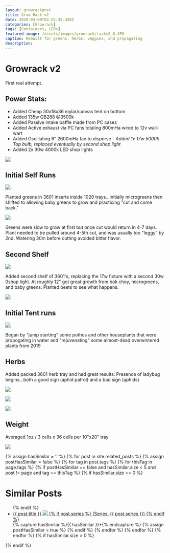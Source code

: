 ```yaml
---
layout: growrackpost
title: Grow Rack v2
date: 2020-03-09T02:55:35.430Z
categories: [Growrack]
tags: [Containers, LEDs]
featured-image: /assets/images/growrack/rackv2_6.JPG
caption: Rebuilt for greens, herbs, veggies, and propagating
description:
---
```


# Growrack v2 
First real attempt.
 
## Power Stats:
- Added Cheap 30x18x36 mylar/canvas tent on bottom 
- Added 135w QB288 @3500k
- Added Passive intake baffle made from PC cases
- Added Active exhaust via PC fans totaling 800mHa wired to 12v wall-wart
- Added Oscillating 6" 2600mHa fan to disperse
<i>- Added 1x 17w 5000k Top bulb, replaced eventually by second shop light</i>
- Added 2x 30w 4000k LED shop lights
 
<a data-fancybox="gallery" href="/assets/images/growrack/rackv2_1.JPG"><img class="projectimage" src="/assets/images/growrack/rackv2_1.JPG"></a>
 
## Initial Self Runs
 
<a data-fancybox="gallery" href="/assets/images/growrack/rackv2_2.JPG">
<img class="projectimage" src="/assets/images/growrack/rackv2_2.JPG"></a>
 
Planted greens in 3601 inserts inside 1020 trays...initially microgreens then shifted to allowing baby greens to grow and practicing "cut and come back."
 
<a data-fancybox="gallery" href="/assets/images/growrack/rackv2_3.JPG"><img class="projectimage" src="/assets/images/growrack/rackv2_3.JPG"></a>
 
Greens were slow to grow at first but once cut would return in 4-7 days. Plant needed to be pulled around 4-5th cut, and was usually too "leggy" by 2nd. Watering 30m before cutting avoided bitter flavor.
 
## Second Shelf
 
<a data-fancybox="gallery" href="/assets/images/growrack/rackv2_6.JPG"><img class="projectimage" src="/assets/images/growrack/rackv2_6.JPG"></a>
 
Added second shelf of 3601's, replacing the 17w fixture with a second 30w 0shop light. At roughly 12" got great growth from bok choy, microgreens, and baby greens. Planted beets to see what happens.
 
<a data-fancybox="gallery" href="/assets/images/growrack/rackv2_10.JPG"><img class="projectimage" src="/assets/images/growrack/rackv2_10.JPG"></a>
 
 
## Initial Tent runs
 
<a data-fancybox="gallery" href="/assets/images/growrack/rackv2_4.JPG"><img class="projectimage" src="/assets/images/growrack/rackv2_4.JPG"></a>
 
Began by "jump starting" some pothos and other houseplants that were propogating in water and "rejuvenating" some almost-dead overwintered plants from 2019
 
 
## Herbs
Added packed 3601 herb tray and had great results. Presence of ladybug begins...both a good sign (aphid patrol) and a bad sign (aphids)
 
<a data-fancybox="gallery" href="/assets/images/growrack/rackv2_8.JPG"><img class="projectimage" src="/assets/images/growrack/rackv2_8.JPG"></a>
 
<a data-fancybox="gallery" href="/assets/images/growrack/rackv2_7.JPG"><img class="projectimage" src="/assets/images/growrack/rackv2_7.JPG"></a>
 
<a data-fancybox="gallery" href="/assets/images/growrack/rackv2_9.JPG"><img class="projectimage" src="/assets/images/growrack/rackv2_9.JPG"></a>
 
## Weight
 
Averaged 1oz / 3 cells x 36 cells per 10"x20" tray
 
<a data-fancybox="gallery" href="/assets/images/growrack/rackv2_weight.JPG"><img class="projectimage" src="/assets/images/growrack/rackv2_weight.JPG"></a>
 

{% assign hasSimilar = '' %}
{% for post in site.related_posts %}
{% assign postHasSimilar = false %}
{% for tag in post.tags %}
{% for thisTag in page.tags %}
{% if postHasSimilar == false and hasSimilar.size < 5 and post != page and tag == thisTag %}
{% if hasSimilar.size == 0 %}
# Similar Posts
<ul>
{% endif %}
<li class="relatedPost">
<a href="{{ site.url }}{{ post.url }}">{{ post.title }}
<img src="{{ post.featured-image }}" class='postlistimage' />
{% if post.series %}
(Series: {{ post.series }})
{% endif %}
</a>
</li>
{% capture hasSimilar %}{{ hasSimilar }}*{% endcapture %}
{% assign postHasSimilar = true %}
{% endif %}
{% endfor %}
{% endfor %}
{% endfor %}
{% if hasSimilar.size > 0 %}
</ul>
{% endif %}